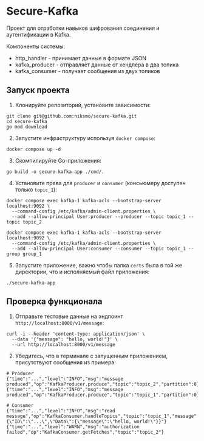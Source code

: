 # Secure-Kafka

Проект для отработки навыков шифрования соединения и аутентификации в Kafka.

Компоненты системы:

- http_handler - принимает данные в формате JSON
- kafka_producer - отправляет данные от хендлера в два топика
- kafka_consumer - получает сообщения из двух топиков

## Запуск проекта

1. Клонируйте репозиторий, установите зависимости:

```
git clone git@github.com:niksmo/secure-kafka.git
cd secure-kafka
go mod download
```

2. Запустите инфраструктуру используя `docker compose`:

```
docker compose up -d
```

3. Скомпилируйте Go-приложения:

```
go build -o secure-kafka-app ./cmd/.
```

4. Установите права для `producer` и `consumer` (консьюмеру доступен только `topic_1`):

```
docker compose exec kafka-1 kafka-acls --bootstrap-server localhost:9092 \
  --command-config /etc/kafka/admin-client.properties \
  --add --allow-principal User:producer --producer --topic topic_1 --topic topic_2

docker compose exec kafka-1 kafka-acls --bootstrap-server localhost:9092 \
  --command-config /etc/kafka/admin-client.properties \
  --add --allow-principal User:consumer --consumer --topic topic_1 --group group_1
```

5. Запустите приложение, важно чтобы папка `certs` была в той же директории, что и исполняемый файл приложения:

```
./secure-kafka-app
```

## Проверка функционала

1. Отправьте тестовые данные на эндпоинт `http://localhost:8000/v1/message`:

```
curl -i --header 'content-type: application/json' \
  --data '{"message": "hello, world!"}' \
  --url http://localhost:8000/v1/message
```

2. Убедитесь, что в терминале с запущенным приложением, присутствуют сообщения из примера:

```
# Producer
{"time":"...","level":"INFO","msg":"message produced","op":"KafkaProducer.produce","topic":"topic_2","partition":0}
{"time":"...","level":"INFO","msg":"message produced","op":"KafkaProducer.produce","topic":"topic_1","partition":0}

# Consumer
{"time":"...","level":"INFO","msg":"read message","op":"KafkaConsumer.handleTopics","topic":"topic_1","message":"{\"ID\":\"...\",\"Data\":{\"message\":\"hello, world!\"}}"}
{"time":"...","level":"WARN","msg":"authorization failed","op":"KafkaConsumer.getFetches","topic":"topic_2"}
```
